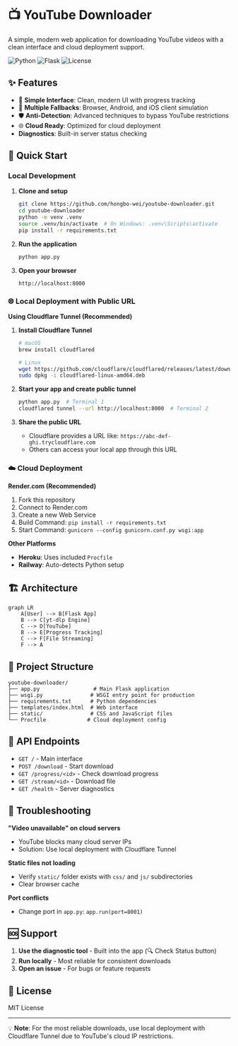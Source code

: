 # 📺 YouTube Downloader

A simple, modern web application for downloading YouTube videos with a clean interface and cloud deployment support.

![Python](https://img.shields.io/badge/Python-3.8+-blue.svg)
![Flask](https://img.shields.io/badge/Flask-2.3+-green.svg)
![License](https://img.shields.io/badge/License-MIT-yellow.svg)

## ✨ Features

- 🎯 **Simple Interface**: Clean, modern UI with progress tracking
- 🔄 **Multiple Fallbacks**: Browser, Android, and iOS client simulation
- 🛡️ **Anti-Detection**: Advanced techniques to bypass YouTube restrictions
- 🌐 **Cloud Ready**: Optimized for cloud deployment
-  **Diagnostics**: Built-in server status checking

## 🚀 Quick Start

### Local Development

1. **Clone and setup**
   ```bash
   git clone https://github.com/hongbo-wei/youtube-downloader.git
   cd youtube-downloader
   python -m venv .venv
   source .venv/bin/activate  # On Windows: .venv\Scripts\activate
   pip install -r requirements.txt
   ```

2. **Run the application**
   ```bash
   python app.py
   ```

3. **Open your browser**
   ```
   http://localhost:8000
   ```

### 🌐 Local Deployment with Public URL

**Using Cloudflare Tunnel (Recommended)**

1. **Install Cloudflare Tunnel**
   ```bash
   # macOS
   brew install cloudflared
   
   # Linux
   wget https://github.com/cloudflare/cloudflared/releases/latest/download/cloudflared-linux-amd64.deb
   sudo dpkg -i cloudflared-linux-amd64.deb
   ```

2. **Start your app and create public tunnel**
   ```bash
   python app.py  # Terminal 1
   cloudflared tunnel --url http://localhost:8000  # Terminal 2
   ```

3. **Share the public URL**
   - Cloudflare provides a URL like: `https://abc-def-ghi.trycloudflare.com`
   - Others can access your local app through this URL

### ☁️ Cloud Deployment

**Render.com (Recommended)**
1. Fork this repository
2. Connect to Render.com
3. Create a new Web Service
4. Build Command: `pip install -r requirements.txt`
5. Start Command: `gunicorn --config gunicorn.conf.py wsgi:app`

**Other Platforms**
- **Heroku**: Uses included `Procfile`
- **Railway**: Auto-detects Python setup

## 🏗️ Architecture

```mermaid
graph LR
    A[User] --> B[Flask App]
    B --> C[yt-dlp Engine]
    C --> D[YouTube]
    B --> E[Progress Tracking]
    C --> F[File Streaming]
    F --> A
```

## 📁 Project Structure

```
youtube-downloader/
├── app.py                 # Main Flask application
├── wsgi.py               # WSGI entry point for production
├── requirements.txt      # Python dependencies
├── templates/index.html  # Web interface
├── static/               # CSS and JavaScript files
└── Procfile             # Cloud deployment config
```

## 🔧 API Endpoints

- `GET /` - Main interface
- `POST /download` - Start download
- `GET /progress/<id>` - Check download progress
- `GET /stream/<id>` - Download file
- `GET /health` - Server diagnostics

## 🐛 Troubleshooting

**"Video unavailable" on cloud servers**
- YouTube blocks many cloud server IPs
- Solution: Use local deployment with Cloudflare Tunnel

**Static files not loading**
- Verify `static/` folder exists with `css/` and `js/` subdirectories
- Clear browser cache

**Port conflicts**
- Change port in `app.py`: `app.run(port=8001)`

## 🆘 Support

1. **Use the diagnostic tool** - Built into the app (🔍 Check Status button)
2. **Run locally** - Most reliable for consistent downloads
3. **Open an issue** - For bugs or feature requests

## 📄 License

MIT License

---

💡 **Note**: For the most reliable downloads, use local deployment with Cloudflare Tunnel due to YouTube's cloud IP restrictions.
